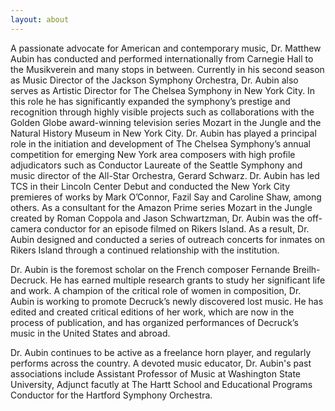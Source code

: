 ```yaml
---
layout: about
---
```

<p>
  <span class="drop-cap">A</span> passionate advocate for American and contemporary music, Dr. Matthew Aubin has conducted and performed internationally from Carnegie Hall to the Musikverein and many stops in between. Currently in his second season as Music Director of the Jackson Symphony Orchestra, Dr. Aubin also serves as Artistic Director for The Chelsea Symphony in New York City. In this role he has significantly expanded the symphony’s prestige and recognition through highly visible projects such as collaborations with the Golden Globe award-winning television series Mozart in the Jungle and the Natural History Museum in New York City. Dr. Aubin has played a principal role in the initiation and development of The Chelsea Symphony’s annual competition for emerging New York area composers with high profile adjudicators such as Conductor Laureate of the Seattle Symphony and music director of the All-Star Orchestra, Gerard Schwarz. Dr. Aubin has led TCS in their Lincoln Center Debut and conducted the New York City premieres of works by Mark O’Connor, Fazil Say and Caroline Shaw, among others. As a consultant for the Amazon Prime series Mozart in the Jungle created by Roman Coppola and Jason Schwartzman, Dr. Aubin was the off-camera conductor for an episode filmed on Rikers Island. As a result, Dr. Aubin designed and conducted a series of outreach concerts for inmates on Rikers Island through a continued relationship with the institution.<br/>
<p>
  Dr. Aubin is the foremost scholar on the French composer Fernande Breilh-Decruck. He has earned multiple research grants to study her significant life and work. A champion of the critical role of women in composition, Dr. Aubin is working to promote Decruck’s newly discovered lost music. He has edited and created critical editions of her work, which are now in the process of publication, and has organized performances of Decruck’s music in the United States and abroad. <br/>
<p>
  Dr. Aubin continues to be active as a freelance horn player, and regularly performs across the country. A devoted music educator, Dr. Aubin's past associations include Assistant Professor of Music at Washington State University, Adjunct facutly at The Hartt School and Educational Programs Conductor for the Hartford Symphony Orchestra.<br/>
</p>





